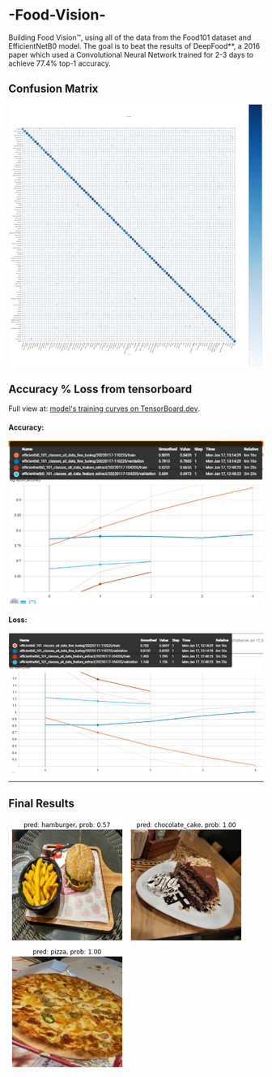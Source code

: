 # -Food-Vision-
Building Food Vision™, using all of the data from the Food101 dataset and EfficientNetB0 model. The goal is to beat the results of DeepFood**, a 2016 paper which used a Convolutional Neural Network trained for 2-3 days to achieve 77.4% top-1 accuracy.
 
## Confusion Matrix
<img src="./images/cm.png">

## Accuracy % Loss from tensorboard
Full view at: [model's training curves on TensorBoard.dev](https://tensorboard.dev/experiment/u9inVWo3Rgy0b114b97DTQ/).
#### Accuracy:
<img src="./images/epoch_accuracy.png">

#### Loss:
<img src="./images/epoch_loss.png">


_______________________
## Final Results

<img src="./images/output.png">
<img src="./images/output2.png">
<img src="./images/output3.png">
